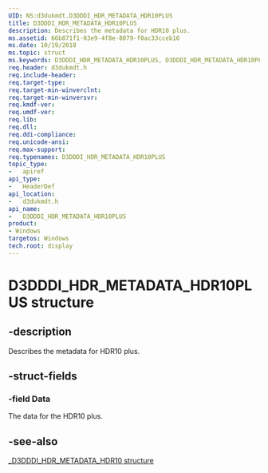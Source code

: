 ```yaml
---
UID: NS:d3dukmdt.D3DDDI_HDR_METADATA_HDR10PLUS
title: D3DDDI_HDR_METADATA_HDR10PLUS
description: Describes the metadata for HDR10 plus.
ms.assetid: 66b871f1-03e9-4f8e-8079-f0ac33cceb16
ms.date: 10/19/2018
ms.topic: struct
ms.keywords: D3DDDI_HDR_METADATA_HDR10PLUS, D3DDDI_HDR_METADATA_HDR10PLUS,
req.header: d3dukmdt.h
req.include-header:
req.target-type:
req.target-min-winverclnt:
req.target-min-winversvr:
req.kmdf-ver:
req.umdf-ver:
req.lib:
req.dll:
req.ddi-compliance:
req.unicode-ansi:
req.max-support:
req.typenames: D3DDDI_HDR_METADATA_HDR10PLUS
topic_type:
-	apiref
api_type:
-	HeaderDef
api_location:
-	d3dukmdt.h
api_name:
-	D3DDDI_HDR_METADATA_HDR10PLUS
product: 
- Windows
targetos: Windows
tech.root: display
---
```


# D3DDDI_HDR_METADATA_HDR10PLUS structure

## -description

Describes the metadata for HDR10 plus.

## -struct-fields

### -field Data

The data for the HDR10 plus.



## -see-also

[_D3DDDI_HDR_METADATA_HDR10 structure](ns-d3dukmdt-_d3dddi_hdr_metadata_hdr10.md)
